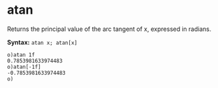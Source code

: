 # atan

Returns the principal value of the arc tangent of x, expressed in radians.

**Syntax:** ```atan x; atan[x]```

```o
o)atan 1f
0.7853981633974483
o)atan[-1f]
-0.7853981633974483
o)
```
